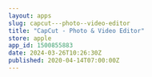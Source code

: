 ```yaml
---
layout: apps
slug: capcut---photo--video-editor
title: "CapCut - Photo & Video Editor"
store: apple
app_id: 1500855883
date: 2024-03-26T10:26:30Z
published: 2020-04-14T07:00:00Z
---
```

